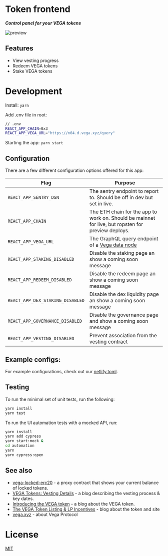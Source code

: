 # Token frontend

**_Control panel for your VEGA tokens_**

![preview](https://user-images.githubusercontent.com/6678/131992372-4a89d7ea-d9b3-4698-b767-e4464396a7d0.jpg)

## Features

- View vesting progress
- Redeem VEGA tokens
- Stake VEGA tokens

# Development

Install:
`yarn`

Add .env file in root:

```bash
// .env
REACT_APP_CHAIN=0x3
REACT_APP_VEGA_URL="https://n04.d.vega.xyz/query"
```

Starting the app:
`yarn start`

## Configuration

There are a few different configuration options offered for this app:

| **Flag**                         | **Purpose**                                                                                          |
| -------------------------------- | ---------------------------------------------------------------------------------------------------- |
| `REACT_APP_SENTRY_DSN`           | The sentry endpoint to report to. Should be off in dev but set in live.                              |
| `REACT_APP_CHAIN`                | The ETH chain for the app to work on. Should be mainnet for live, but ropsten for preview deploys.   |
| `REACT_APP_VEGA_URL`             | The GraphQL query endpoint of a [Vega data node](https://github.com/vegaprotocol/networks#data-node) |
| `REACT_APP_STAKING_DISABLED`     | Disable the staking page an show a coming soon message                                               |
| `REACT_APP_REDEEM_DISABLED`      | Disable the redeem page an show a coming soon message                                                |
| `REACT_APP_DEX_STAKING_DISABLED` | Disable the dex liquidity page an show a coming soon message                                         |
| `REACT_APP_GOVERNANCE_DISABLED`  | Disable the governance page and show a coming soon message                                           |
| `REACT_APP_VESTING_DISABLED`     | Prevent association from the vesting contract                                                        |

## Example configs:

For example configurations, check out our [netlify.toml](./netlify.toml).

## Testing

To run the minimal set of unit tests, run the following:

```bash
yarn install
yarn test
```

To run the UI automation tests with a mocked API, run:

```bash
yarn install
yarn add cypress
yarn start:mock &
cd automation
yarn
yarn cypress:open
```

## See also

- [vega-locked-erc20](https://github.com/vegaprotocol/vega-locked-erc20) - a proxy contract that shows your current balance
  of locked tokens.
- [VEGA Tokens: Vesting Details](https://blog.vega.xyz/vega-tokens-vesting-details-890b00fc238e) - a blog describing
  the vesting process & key dates.
- [Introducing the VEGA token](https://blog.vega.xyz/introducing-the-vega-token-40dac090b5c1) - a blog about the VEGA
  token.
- [The VEGA Token Listing & LP Incentives](https://blog.vega.xyz/unlocking-vega-coinlist-pro-uniswap-sushiswap-b1414750e358) - blog about the token and site
- [vega.xyz](https://vega.xyz) - about Vega Protocol

# License

[MIT](LICENSE)
